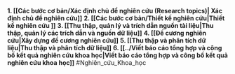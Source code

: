 **1. [[Các bước cơ bản/Xác định chủ đề nghiên cứu (Research topics)| Xác định chủ đề nghiên cứu]]**
**2. [[Các bước cơ bản/Thiết kế nghiên cứu|Thiết kế nghiên cứu ]]**
**3. [[Thu thập, quản lý và trích dẫn nguồn tài liệu|Thu thập,  quản lý các trích dẫn và nguồn dữ liệu]]**
**4. [[Đề cương nghiên cứu|Xây dựng đề cương nghiên cứu]]**
**5. [[Thu thập và phân tích dữ liệu|Thu thập và phân tích dữ liệu]]**
**6. [[../Viết báo cáo tổng hợp và công bố kết quả nghiên cứu khoa học|Viết báo cáo tổng hợp và công bố kết quả nghiên cứu khoa học]]**
#Nghiên_cứu_Khoa_học